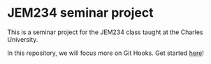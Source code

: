 # JEM234 seminar project

This is a seminar project for the JEM234 class taught at the Charles University.

In this repository, we will focus more on Git Hooks. Get started [here](./git_hooks.md)!

